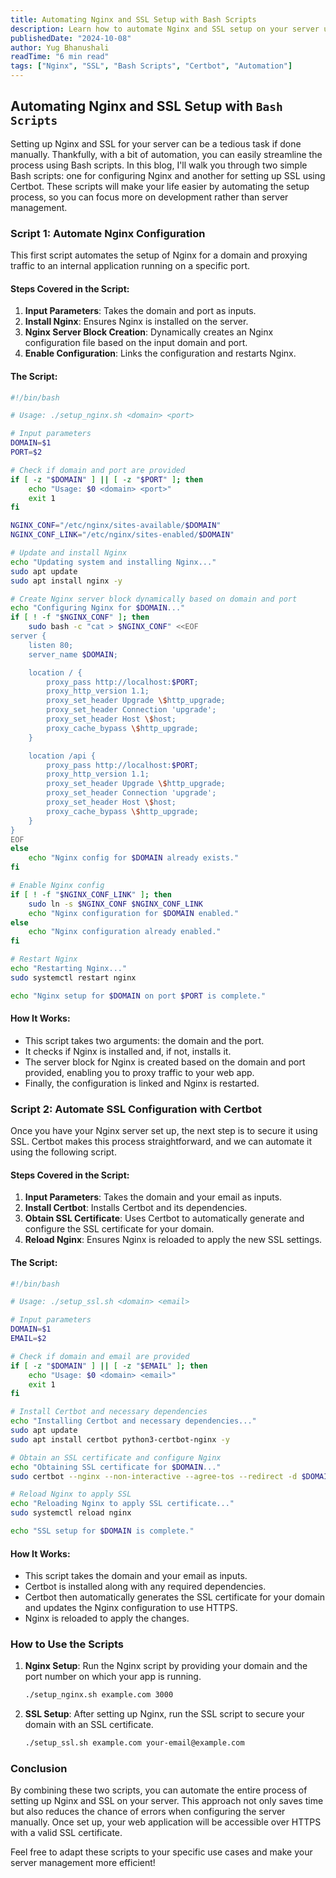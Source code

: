 ```yaml
---
title: Automating Nginx and SSL Setup with Bash Scripts
description: Learn how to automate Nginx and SSL setup on your server using simple Bash scripts.
publishedDate: "2024-10-08"
author: Yug Bhanushali
readTime: "6 min read"
tags: ["Nginx", "SSL", "Bash Scripts", "Certbot", "Automation"]
---
```


## Automating Nginx and SSL Setup with `Bash Scripts`

Setting up Nginx and SSL for your server can be a tedious task if done manually. Thankfully, with a bit of automation, you can easily streamline the process using Bash scripts. In this blog, I'll walk you through two simple Bash scripts: one for configuring Nginx and another for setting up SSL using Certbot. These scripts will make your life easier by automating the setup process, so you can focus more on development rather than server management.

### Script 1: Automate Nginx Configuration

This first script automates the setup of Nginx for a domain and proxying traffic to an internal application running on a specific port.

#### Steps Covered in the Script:

1. **Input Parameters**: Takes the domain and port as inputs.
2. **Install Nginx**: Ensures Nginx is installed on the server.
3. **Nginx Server Block Creation**: Dynamically creates an Nginx configuration file based on the input domain and port.
4. **Enable Configuration**: Links the configuration and restarts Nginx.

#### The Script:

```bash
#!/bin/bash

# Usage: ./setup_nginx.sh <domain> <port>

# Input parameters
DOMAIN=$1
PORT=$2

# Check if domain and port are provided
if [ -z "$DOMAIN" ] || [ -z "$PORT" ]; then
    echo "Usage: $0 <domain> <port>"
    exit 1
fi

NGINX_CONF="/etc/nginx/sites-available/$DOMAIN"
NGINX_CONF_LINK="/etc/nginx/sites-enabled/$DOMAIN"

# Update and install Nginx
echo "Updating system and installing Nginx..."
sudo apt update
sudo apt install nginx -y

# Create Nginx server block dynamically based on domain and port
echo "Configuring Nginx for $DOMAIN..."
if [ ! -f "$NGINX_CONF" ]; then
    sudo bash -c "cat > $NGINX_CONF" <<EOF
server {
    listen 80;
    server_name $DOMAIN;

    location / {
        proxy_pass http://localhost:$PORT;
        proxy_http_version 1.1;
        proxy_set_header Upgrade \$http_upgrade;
        proxy_set_header Connection 'upgrade';
        proxy_set_header Host \$host;
        proxy_cache_bypass \$http_upgrade;
    }

    location /api {
        proxy_pass http://localhost:$PORT;
        proxy_http_version 1.1;
        proxy_set_header Upgrade \$http_upgrade;
        proxy_set_header Connection 'upgrade';
        proxy_set_header Host \$host;
        proxy_cache_bypass \$http_upgrade;
    }
}
EOF
else
    echo "Nginx config for $DOMAIN already exists."
fi

# Enable Nginx config
if [ ! -f "$NGINX_CONF_LINK" ]; then
    sudo ln -s $NGINX_CONF $NGINX_CONF_LINK
    echo "Nginx configuration for $DOMAIN enabled."
else
    echo "Nginx configuration already enabled."
fi

# Restart Nginx
echo "Restarting Nginx..."
sudo systemctl restart nginx

echo "Nginx setup for $DOMAIN on port $PORT is complete."
```

#### How It Works:

- This script takes two arguments: the domain and the port.
- It checks if Nginx is installed and, if not, installs it.
- The server block for Nginx is created based on the domain and port provided, enabling you to proxy traffic to your web app.
- Finally, the configuration is linked and Nginx is restarted.

### Script 2: Automate SSL Configuration with Certbot

Once you have your Nginx server set up, the next step is to secure it using SSL. Certbot makes this process straightforward, and we can automate it using the following script.

#### Steps Covered in the Script:

1. **Input Parameters**: Takes the domain and your email as inputs.
2. **Install Certbot**: Installs Certbot and its dependencies.
3. **Obtain SSL Certificate**: Uses Certbot to automatically generate and configure the SSL certificate for your domain.
4. **Reload Nginx**: Ensures Nginx is reloaded to apply the new SSL settings.

#### The Script:

```bash
#!/bin/bash

# Usage: ./setup_ssl.sh <domain> <email>

# Input parameters
DOMAIN=$1
EMAIL=$2

# Check if domain and email are provided
if [ -z "$DOMAIN" ] || [ -z "$EMAIL" ]; then
    echo "Usage: $0 <domain> <email>"
    exit 1
fi

# Install Certbot and necessary dependencies
echo "Installing Certbot and necessary dependencies..."
sudo apt update
sudo apt install certbot python3-certbot-nginx -y

# Obtain an SSL certificate and configure Nginx
echo "Obtaining SSL certificate for $DOMAIN..."
sudo certbot --nginx --non-interactive --agree-tos --redirect -d $DOMAIN -m $EMAIL

# Reload Nginx to apply SSL
echo "Reloading Nginx to apply SSL certificate..."
sudo systemctl reload nginx

echo "SSL setup for $DOMAIN is complete."
```

#### How It Works:

- This script takes the domain and your email as inputs.
- Certbot is installed along with any required dependencies.
- Certbot then automatically generates the SSL certificate for your domain and updates the Nginx configuration to use HTTPS.
- Nginx is reloaded to apply the changes.

### How to Use the Scripts

1. **Nginx Setup**:
   Run the Nginx script by providing your domain and the port number on which your app is running.
   ```bash
   ./setup_nginx.sh example.com 3000
   ```
2. **SSL Setup**:
   After setting up Nginx, run the SSL script to secure your domain with an SSL certificate.
   ```bash
   ./setup_ssl.sh example.com your-email@example.com
   ```

### Conclusion

By combining these two scripts, you can automate the entire process of setting up Nginx and SSL on your server. This approach not only saves time but also reduces the chance of errors when configuring the server manually. Once set up, your web application will be accessible over HTTPS with a valid SSL certificate.

Feel free to adapt these scripts to your specific use cases and make your server management more efficient!
